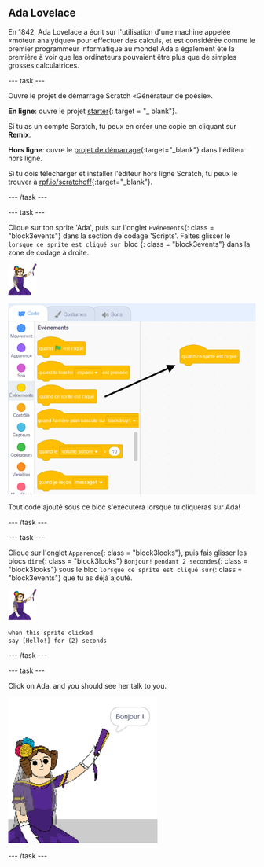 ## Ada Lovelace

En 1842, Ada Lovelace a écrit sur l'utilisation d'une machine appelée «moteur analytique» pour effectuer des calculs, et est considérée comme le premier programmeur informatique au monde! Ada a également été la première à voir que les ordinateurs pouvaient être plus que de simples grosses calculatrices.

\--- task \---

Ouvre le projet de démarrage Scratch «Générateur de poésie».

**En ligne**: ouvre le projet [starter](http://rpf.io/poetry-on){: target = "_ blank"}.

Si tu as un compte Scratch, tu peux en créer une copie en cliquant sur **Remix**.

**Hors ligne**: ouvre le [projet de démarrage](http://rpf.io/p/en/beat-the-goalie-go){:target="_blank"} dans l'éditeur hors ligne.

Si tu dois télécharger et installer l'éditeur hors ligne Scratch, tu peux le trouver à [rpf.io/scratchoff](http://rpf.io/scratchoff){:target="_blank"}.

\--- /task \---

\--- task \---

Clique sur ton sprite 'Ada', puis sur l'onglet `Evénements`{: class = "block3events"} dans la section de codage 'Scripts'. Faites glisser le `lorsque ce sprite est cliqué sur `bloc {: class = "block3events"} dans la zone de codage à droite.

![sprite ada](images/ada-sprite.png)

![faire glisser lorsque ce sprite est cliqué sur le bloc](images/poetry-click.png)

Tout code ajouté sous ce bloc s'exécutera lorsque tu cliqueras sur Ada!

\--- /task \---

\--- task \---

Clique sur l'onglet `Apparence`{: class = "block3looks"}, puis fais glisser les blocs `dire`{: class = "block3looks"} `Bonjour!` `pendant 2 secondes`{: class = "block3looks"} sous le bloc `lorsque ce sprite est cliqué sur`{: class = "block3events"} que tu as déjà ajouté.

![sprite ada](images/ada-sprite.png)

```blocks3
when this sprite clicked
say [Hello!] for (2) seconds
```

\--- /task \---

\--- task \---

Click on Ada, and you should see her talk to you.

![capture d'écran](images/poetry-say-test.png)

\--- /task \---